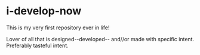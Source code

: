 # i-develop-now

This is my very first repository ever in life!

Lover of all that is designed--developed-- and//or made with specific intent. 
Preferably tasteful intent. 

